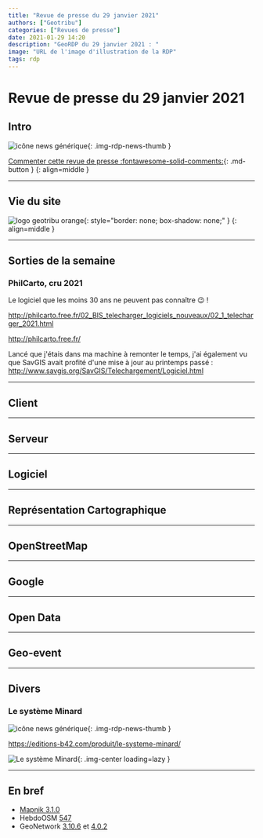 ```yaml
---
title: "Revue de presse du 29 janvier 2021"
authors: ["Geotribu"]
categories: ["Revues de presse"]
date: 2021-01-29 14:20
description: "GeoRDP du 29 janvier 2021 : "
image: "URL de l'image d'illustration de la RDP"
tags: rdp
---
```


# Revue de presse du 29 janvier 2021

## Intro

![icône news générique](https://cdn.geotribu.fr/img/internal/icons-rdp-news/news.png "News"){: .img-rdp-news-thumb }

[Commenter cette revue de presse :fontawesome-solid-comments:](#__comments){: .md-button }
{: align=middle }

----

## Vie du site

![logo geotribu orange](https://cdn.geotribu.fr/img/internal/charte/geotribu_logo_rectangle_384x80.png "logo geotribu orange"){: style="border: none; box-shadow: none;" }
{: align=middle }

----

## Sorties de la semaine

### PhilCarto, cru 2021

Le logiciel que les moins 30 ans ne peuvent pas connaître :wink: !

<http://philcarto.free.fr/02_BIS_telecharger_logiciels_nouveaux/02_1_telecharger_2021.html>

<http://philcarto.free.fr/>

Lancé que j'étais dans ma machine à remonter le temps, j'ai également vu que SavGIS avait profité d'une mise à jour au printemps passé : <http://www.savgis.org/SavGIS/Telechargement/Logiciel.html>

----

## Client

----

## Serveur

----

## Logiciel

----

## Représentation Cartographique

----

## OpenStreetMap

----

## Google

----

## Open Data

----

## Geo-event

----

## Divers

### Le système Minard

![icône news générique](https://cdn.geotribu.fr/img/internal/icons-rdp-news/news.png "News"){: .img-rdp-news-thumb }

<https://editions-b42.com/produit/le-systeme-minard/>

![Le système Minard](https://cdn.geotribu.fr/img/articles-blog-rdp/livres/b42-145-lesystememinard.jpg "Le système Minard"){: .img-center loading=lazy }

----

## En bref

- [Mapnik 3.1.0](https://github.com/mapnik/mapnik/releases/tag/v3.1.0)
- HebdoOSM [547](http://weeklyosm.eu/fr/archives/14182)
- GeoNetwork [3.10.6](https://geonetwork-opensource.org/manuals/trunk/en/overview/change-log/version-3.10.6.html) et [4.0.2](https://geonetwork-opensource.org/manuals/4.0.x/en/overview/change-log/version-4.0.2.html)
